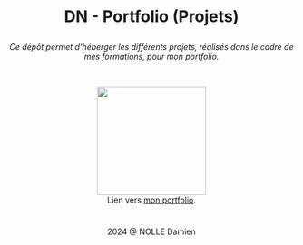 # <p align="center">DN - Portfolio (Projets)</p>

_<p align="center">Ce dépôt permet d'héberger les différents projets, réalisés dans le cadre de mes formations, pour mon portfolio.</p>_

</br>

<p align="center"><img width="192" height="192" src="https://cloud.dnolle-dev.fr/dn-portfolio-readme192.png"><br/>Lien vers <a href="https://dnolle-dev.fr/">mon portfolio</a>.</p>

#

<p align="center">2024 @ NOLLE Damien</p>
